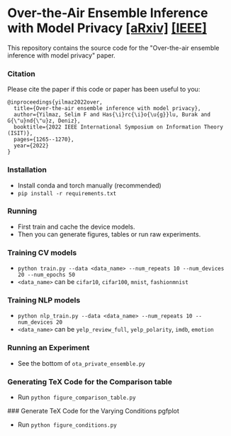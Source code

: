# Over-the-Air Ensemble Inference with Model Privacy [\[aRxiv\]](https://arxiv.org/abs/2202.03129) [\[IEEE\]](https://ieeexplore.ieee.org/abstract/document/9834591)

This repository contains the source code for the "Over-the-air ensemble inference with model privacy" paper.

### Citation
Please cite the paper if this code or paper has been useful to you:
```
@inproceedings{yilmaz2022over,
  title={Over-the-air ensemble inference with model privacy},
  author={Yilmaz, Selim F and Has{\i}rc{\i}o{\u{g}}lu, Burak and G{\"u}nd{\"u}z, Deniz},
  booktitle={2022 IEEE International Symposium on Information Theory (ISIT)},
  pages={1265--1270},
  year={2022}
}
```

### Installation
* Install conda and torch manually (recommended)
* `pip install -r requirements.txt`

### Running
* First train and cache the device models.
* Then you can generate figures, tables or run raw experiments.

### Training CV models
* `python train.py --data <data_name> --num_repeats 10 --num_devices 20 --num_epochs 50`
* `<data_name>` can be `cifar10`, `cifar100`, `mnist`, `fashionmnist`

### Training NLP models
* `python nlp_train.py --data <data_name> --num_repeats 10 --num_devices 20`
* `<data_name>` can be `yelp_review_full`, `yelp_polarity`, `imdb`, `emotion`

### Running an Experiment
* See the bottom of `ota_private_ensemble.py`

### Generating TeX Code for the Comparison table
* Run `python figure_comparison_table.py`

### Generate TeX Code for the Varying Conditions pgfplot
* Run `python figure_conditions.py`
